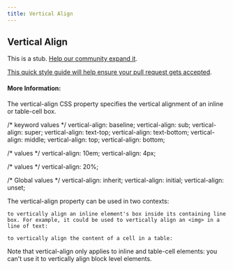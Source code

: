 ```yaml
---
title: Vertical Align
---
```

## Vertical Align

This is a stub. <a href='https://github.com/freecodecamp/guides/tree/master/src/pages/css/vertical-align/index.md' target='_blank' rel='nofollow'>Help our community expand it</a>.

<a href='https://github.com/freecodecamp/guides/blob/master/README.md' target='_blank' rel='nofollow'>This quick style guide will help ensure your pull request gets accepted</a>.

<!-- The article goes here, in GitHub-flavored Markdown. Feel free to add YouTube videos, images, and CodePen/JSBin embeds  -->

#### More Information:
<!-- Please add any articles you think might be helpful to read before writing the article -->

The vertical-align CSS property specifies the vertical alignment of an inline or table-cell box.

/* keyword values */
vertical-align: baseline;
vertical-align: sub;
vertical-align: super;
vertical-align: text-top;
vertical-align: text-bottom;
vertical-align: middle;
vertical-align: top;
vertical-align: bottom;

/* <length> values */
vertical-align: 10em;
vertical-align: 4px;

/* <percentage> values */
vertical-align: 20%;

/* Global values */
vertical-align: inherit;
vertical-align: initial;
vertical-align: unset;

The vertical-align property can be used in two contexts:

    to vertically align an inline element's box inside its containing line box. For example, it could be used to vertically align an <img> in a line of text:

    to vertically align the content of a cell in a table:

Note that vertical-align only applies to inline and table-cell elements: you can't use it to vertically align block level elements.

